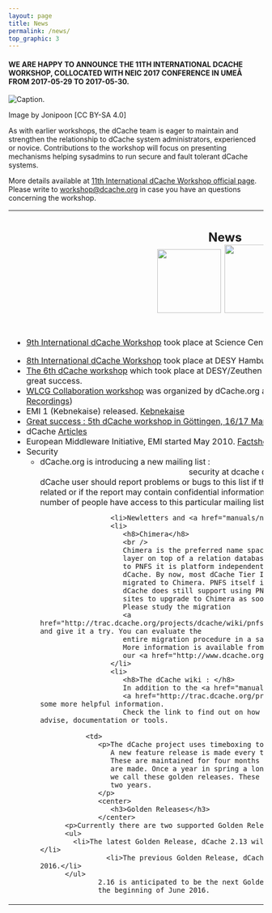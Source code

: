```yaml
---
layout: page
title: News
permalink: /news/
top_graphic: 3
---
```



#### WE ARE HAPPY TO ANNOUNCE THE 11TH INTERNATIONAL DCACHE WORKSHOP, COLLOCATED WITH NEIC 2017 CONFERENCE IN UMEÅ FROM 2017-05-29 TO 2017-05-30.

![Caption.](../images/Ume_collage.webp)

Image by Jonipoon [CC BY-SA 4.0]

As with earlier workshops, the dCache team is eager to maintain and strengthen the relationship to dCache system administrators, experienced or novice. Contributions to the workshop will focus on presenting mechanisms helping sysadmins to run secure and fault tolerant dCache systems.


More details available at [11th International dCache Workshop official page](http://neic2017.nordforsk.org/workshops/dcache/). Please write to workshop@dcache.org in case you have an questions concerning the workshop.


<div id="content">
      <center>
         <p>
         <table class="project">
            <tr>
               <th>
                  <h2>News  <br>
                     <a href="https://plus.google.com/u/0/?tab=mX#106301747498127518233/posts"><img src="images/google-plus-logo.png" width="126px" border="0" /></a>
                     <a href="http://www.twitter.com/dcacheorg"><img src="images/twitter-logo.png" width="135px" border="0" /></a>
                  </h2>
               </th>
               <th>
                  <h2>Releases</h2>
                  <h3>Release Policy</h3>
               </th>
            </tr>
            <tr>
               <td valign="top">
                  <ul>
                    <li>
                      <span>
                        <a href="https://indico.desy.de/conferenceDisplay.py?confId=11773">9th International dCache Workshop</a> 
                        took place at Science Center, Amsterdam
                      </span>
                    </li>
                  </ul>
                  <ul>
		     <li><span><a href="https://indico.desy.de/conferenceDisplay.py?confId=9244">
		               8th International dCache Workshop</a> took place at DESY Hamburg
 		  	 </span>
                     <li><span><a href="https://indico.desy.de/conferenceDisplay.py?confId=5289">
The 6th dCache workshop</a> which took place at DESY/Zeuthen close to Berlin, April 17-19, 2012 was a great success.</span>
                     <li><span><a href="http://indico.desy.de/conferenceDisplay.py?confId=4019">WLCG Collaboration workshop</a> was organized by dCache.org at DESY in July 11-13, 2011. (<a href="http://podcast.desy.de/?cat=44">Video Recordings</a>)</span>
                     <li><span>EMI 1 (Kebnekaise) released. <a href="http://www.eu-emi.eu/en/emi-1-kebnekaise">Kebnekaise</a></span></li>
                     <li><span><a href="http://www.dcache.org/manuals/2011/goettingen/">Great success : 5th dCache workshop in G&ouml;ttingen, 16/17 March, 2011</a></span>
                     <li> <span>dCache <a href="articles">Articles</a></span>
                     <li>
                        <span>European Middleware Initiative, EMI started May 2010.</span> <a href="manuals/EMI_FACT-SHEET-1_4.pdf">Factsheet</a>
                        <!--
                           <center><img width="100" src="manuals/emi/emi-birg.png"></center>
                           -->
                        <!--
                           <li>
                           <span style="font-style:italic;font-size:120%;color:#0c3764">Workshops and tutorials</span>
                           <ul>
                               <li>The German dCache support group has been scheduling the next dCache workshop for April 13/14. Stay tuned.
                               <li>The German Storage Support group organized a "dCache Administration Workshop with hands-on" during the 2009 GridKa <a href="http://gks09.fzk.de/Agenda.html">school</a>.
                           </ul>
                           -->
                     <li>
                        <span>Security</span>
                        <ul>
                           <li>
                              dCache.org is introducing a new mailing list :<br />
                              <center>
                                 <h8>security at dcache dot org</h8>
                              </center>
                              dCache user should report problems or bugs to this list if there is the suspicion that the issue is security related or if the 
                              report may contain confidential information. (e.g. passwords). Only a very restricted number of people have access to this
                              particular mailing list.
                       
                     <li>Newletters and <a href="manuals/news/newsletter.html">announcements</a>.
                     <li>
                        <h8>Chimera</h8>
                        <br />
                        Chimera is the preferred name space abstraction for dCache. It is a thin
                        layer on top of a relation database (preferrably PostgreSQL). In contrast
                        to PNFS it is platform independent, scalable, and fully embedded in
                        dCache. By now, most dCache Tier I sites as well as many Tier II sites have
                        migrated to Chimera. PNFS itself is no longer maintained, although
                        dCache does still support using PNFS as a backend. We recommend all
                        sites to upgrade to Chimera as soon as possible.
                        Please study the migration
                        <a href="http://trac.dcache.org/projects/dcache/wiki/pnfsDump2MigratePnfs2Chimera">instructions</a> and give it a try. You can evaluate the 
                        entire migration procedure in a safe test environment.
                        More information is available from
                        our <a href="http://www.dcache.org/manuals">documentation area</a>. 
                     </li>
                     <li>
                        <h8>The dCache wiki : </h8>
                        In addition to the <a href="manuals/Book">Book</a>, we offer a 
                        <a href="http://trac.dcache.org/projects/dcache">wiki</a> were you may find some more helpful information. 
                        Check the link to find out on how you can contribute to the wiki with advise, documentation or tools.
                
               <td>
                  <p>The dCache project uses timeboxing to manage the release process. 
                     A new feature release is made every three months. 
                     These are maintained for four months during which bug fix releases
                     are made. Once a year in spring a long term support release is made - 
                     we call these golden releases. These are maintained for at least
                     two years.
                  </p>
                  <center>
                     <h3>Golden Releases</h3>
                  </center>
		  <p>Currently there are two supported Golden Releases.</p>
		  <ul>
		    <li>The latest Golden Release, dCache 2.13 will be supported until end of May 2017.</li>
                    <li>The previous Golden Release, dCache 2.10 will be supported until end of May 2016.</li>
		  </ul>
                  2.16 is anticipated to be the next Golden release, which should be released around 
                  the beginning of June 2016. 
                 
           
        

